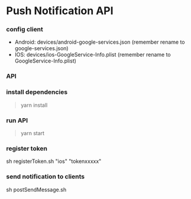 # Push Notification API

### config client
 - Android: devices/android-google-services.json (remember rename to google-services.json)
 - IOS: devices/ios-GoogleService-Info.plist (remember rename to GoogleService-Info.plist)

### API
### install dependencies
> yarn install


### run API
> yarn start

### register token
sh registerToken.sh "ios" "tokenxxxxx"

### send notification to clients
sh postSendMessage.sh